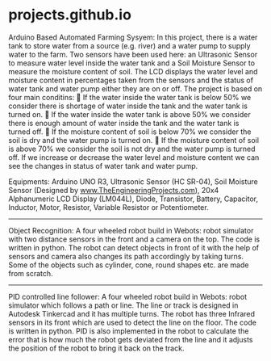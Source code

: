 # projects.github.io

Arduino Based Automated Farming Sysyem:
In this project, there is a water tank to store water from a source (e.g. river) and a water pump to
supply water to the farm. Two sensors have been used here: an Ultrasonic Sensor to measure water level inside the water
tank and a Soil Moisture Sensor to measure the moisture content of soil. The
LCD displays the water level and moisture content in percentages taken from the sensors and the status of water tank and water pump either they are on or off. The project is
based on four main conditins:
 If the water inside the water tank is below 50% we consider there is shortage of water
inside the tank and the water tank is turned on.
 If the water inside the water tank is above 50% we consider there is enough amount of
water inside the tank and the water tank is turned off.
 If the moisture content of soil is below 70% we consider the soil is dry and the water
pump is turned on.
 If the moisture content of soil is above 70% we consider the soil is not dry and the water
pump is turned off.
If we increase or decrease the water level and moisture content we can see the changes in status
of water tank and water pump.

Equipments:
Arduino UNO R3, Ultrasonic Sensor (HC SR-04), Soil Moisture Sensor (Designed by
www.TheEngineeringProjects.com), 20x4 Alphanumeric LCD Display (LM044L), Diode,
Transistor, Battery, Capacitor, Inductor, Motor, Resistor, Variable Resistor or Potentiometer.

------------------------------------------------------------------------------------------------------------------------------------------------------------------------------------------------------------------------------------------------------------------------------------------------------------------------------------------------------------------

Object Recognition: 
A four wheeled robot build in Webots: robot simulator with two distance sensors in the front and a camera on the top. The code is written in python. The robot can detect objects in front of it with the help of sensors and camera also changes its path accordingly by taking turns. Some of the objects such as cylinder, cone, round shapes etc. are made from scratch.  

------------------------------------------------------------------------------------------------------------------------------------------------------------------------------------------------------------------------------------------------------------------------------------------------------------------------------------------------------------------

PID controlled line follower: 
A four wheeled robot build in Webots: robot simulator which follows a path or line. The line or track is designed in Autodesk Tinkercad and it has multiple turns. The robot has three Infrared sensors in its front which are used to detect the line on the floor. The code is written in python. PID is also implemented in the robot to calculate the error that is how much the robot gets deviated from the line and it adjusts the position of the robot to bring it back on the track.
